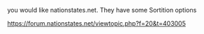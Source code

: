 you would like nationstates.net. They have some Sortition options 

https://forum.nationstates.net/viewtopic.php?f=20&t=403005
